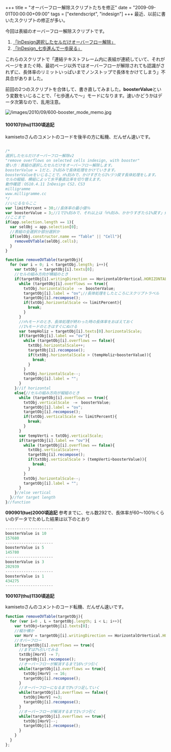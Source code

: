 +++
title = "オーバーフロー解除スクリプトたちを修正"
date = "2009-09-01T00:00:00+09:00"
tags = ["extendscript", "indesign"]
+++
最近、以前に書いたスクリプトの修正が多い。

今回は表組のオーバーフロー解除スクリプトです。

1. [「InDesign選択したセルだけオーバーフロー解除」](/2009/04/23/indesign-cancel-cell-overflows.html)
1. [「InDesign_七歩進んで一歩戻る」](/2009/06/12/indesign-cancel-overflow.html)


これらのスクリプトで「連結テキストフレーム内に表組が連続していて、それがページをまたぐ時、最初ページ以外ではオーバーフローが解除されても認識がされずに、長体率のリミットいっぱいまでノンストップで長体をかけてしまう」不具合がありました。

前回の2つのスクリプトを合体して、書き直してみました。<b>boosterValue</b>という変数をいじることで、「七歩進んで〜」モードになります。速いかどうかはデータ次第なので、乱用注意。

![/images/2010/09/600-booster_mode_memo.jpg](/images/2010/09/600-booster_mode_memo.jpg)

#### 100107(thu)1130頃追記

kamisetoさんのコメントのコードを後半の方に転機、だんぜん速いです。

```js

/*
選択したセルだけオーバーフロー解除v2
"remove overflows on selected cells indesign, with booster"
使い方：表組の選択したセルだけをオーバーフロー解除します。
boosterValue = 1だと、1%刻みで長体処理をかけていきます。
boosterValueをいじることで、n%刻みで、かけすぎたら1%づつ戻す長体処理をします。
セルの縦組、横組によって水平垂直比率を切り替えます。
動作確認：OS10.4.11 InDesign CS2、CS3
milligramme
www.milligramme.cc
*/
//いじるならここ
var limitPercent = 30;//長体率の最小値％
var boosterValue = 3;//1で1%刻みで、それ以上は「n%刻み、かかりすぎたら1%戻す」処理
//ここまで
if(app.selection.length == 1){
  var selObj = app.selection[0];
  //表組の全選択か部分選択か
  if(selObj.constructor.name == "Table" || "Cell"){
    removeOVTable(selObj.cells);
  }
}

function removeOVTable(targetObj){
  for (var i = 0; i < targetObj.length; i++){
    var txtObj = targetObj[i].texts[0];
    //セルの組み方向が横組のとき
    if(targetObj[i].writingDirection == HorizontalOrVertical.HORIZONTAL){
      while (targetObj[i].overflows == true){
        txtObj.horizontalScale　-=　boosterValue;
        targetObj[i].label = "ov";//長体処理をしたところにスクリプトラベル
        targetObj[i].recompose();
        if(txtObj.horizontalScale <= limitPercent){
          break;
        }
      }
      //n%モードのとき、長体処理が終わった時の長体率をおぼえておく
      //1%モードのときはすぐにぬける
      var tempHoliz = targetObj[i].texts[0].horizontalScale;
      if(targetObj[i].label == "ov"){
        while (targetObj[i].overflows == false){
          txtObj.horizontalScale++;
          targetObj[i].recompose();
          if(txtObj.horizontalScale > (tempHoliz+boosterValue)){
            break;
          }
        }
        txtObj.horizontalScale--;
        targetObj[i].label = "";
      }
    }//if horizontal
    else{//セルの組み方向が縦組のとき
      while (targetObj[i].overflows == true){
        txtObj.verticalScale　-=　boosterValue;
        targetObj[i].label = "ov";
        targetObj[i].recompose();
        if(txtObj.verticalScale <= limitPercent){
          break;
        }
      }
      var tempVerti = txtObj.verticalScale;
      if(targetObj[i].label == "ov"){
        while (targetObj[i].overflows == false){
          txtObj.verticalScale++;
          targetObj[i].recompose();
          if(txtObj.verticalScale > (tempVerti+boosterValue)){
            break;
          }
        }
        txtObj.horizontalScale--;
        targetObj[i].label = "";
      }
    }//else vertical
  }//for target length
}//function
```

<b>090901(tue)2000頃追記</b>
参考までに、セル数292で、長体率が60〜100％くらいのデータでためした結果は以下のとおり

```js
---------------------
boosterValue is 10
157680
---------------------
boosterValue is 5
145780
---------------------
boosterValue is 3
202939
---------------------
boosterValue is 1
434275
---------------------
```

<b>100107(thu)1130頃追記</b>

kamisetoさんのコメントのコード転機、だんぜん速いです。

```js
function removeOVTable(targetObj){
  for (var i=0 , L = targetObj.length; i < L; i++){
    var txtObj=targetObj[i].texts[0];
    //縦か横か
    var HorV = targetObj[i].writingDirection == HorizontalOrVertical.HORIZONTAL ? 'horizontalScale'  : 'verticalScale';
    //オバーフロー
    if(targetObj[i].overflows == true){
      //まずは7%引いてみる
      txtObj[HorV] -= 7;
      targetObj[i].recompose();
      //オーバーフローが解消するまで16%づつ引く
      while(targetObj[i].overflows == true){
        txtObj[HorV] -= 16;
        targetObj[i].recompose();
      }
      //オーバーフローになるまで3%づつ足していく
      while(targetObj[i].overflows == false){
        txtObj[HorV] +=3;
        targetObj[i].recompose();
      }
      //オーバーフローが解消するまで1%づつ引く
      while(targetObj[i].overflows == true){
        txtObj[HorV]--;
        targetObj[i].recompose();
      }
    }
  }
};
```